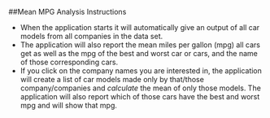 ##Mean MPG Analysis Instructions
* When the application starts it will automatically give an 
output of all car models from all companies in the data set.  
* The application will also report the mean miles per gallon (mpg) 
all cars get as well as the mpg of the best and worst car or cars, and 
the name of those corresponding cars.  
* If you click on the company names you are interested in, the
application will create a list of car models made only by that/those company/companies
and *calculate* the mean of only those models.  The application will also
report which of those cars have the best and worst mpg and will show that mpg.